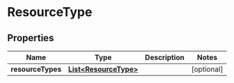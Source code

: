 # ResourceType

## Properties
Name | Type | Description | Notes
------------ | ------------- | ------------- | -------------
**resourceTypes** | [**List&lt;ResourceType&gt;**](ResourceType.md) |  |  [optional]
